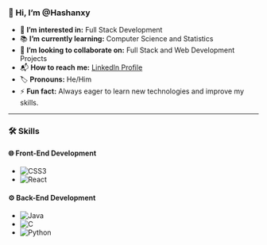 ### 👋 Hi, I’m @Hashanxy

- 🚀 **I’m interested in:** Full Stack Development  
- 📚 **I’m currently learning:** Computer Science and Statistics  
- 🤝 **I’m looking to collaborate on:** Full Stack and Web Development Projects  
- 📬 **How to reach me:** [LinkedIn Profile](https://www.linkedin.com/in/hashan-maduwantha-46285a270?utm_source=share&utm_campaign=share_via&utm_content=profile&utm_medium=android_app)  
- 🏷️ **Pronouns:** He/Him  
- ⚡ **Fun fact:** Always eager to learn new technologies and improve my skills.  

---

### 🛠️ **Skills**

#### 🌐 Front-End Development
- ![CSS3](https://img.shields.io/badge/-CSS3-1572B6?logo=css3&logoColor=white)  
- ![React](https://img.shields.io/badge/-React-61DAFB?logo=react&logoColor=white)  

#### ⚙️ Back-End Development
- ![Java](https://img.shields.io/badge/-Java-007396?logo=java&logoColor=white)  
- ![C](https://img.shields.io/badge/-C-A8B9CC?logo=c&logoColor=white)  
- ![Python](https://img.shields.io/badge/-Python-3776AB?logo=python&logoColor=white)  

<!--
Hashanxy/Hashanxy is a ✨ special ✨ repository because its `README.md` appears on your GitHub profile.
You can click the Preview link to take a look at your changes.
-->
